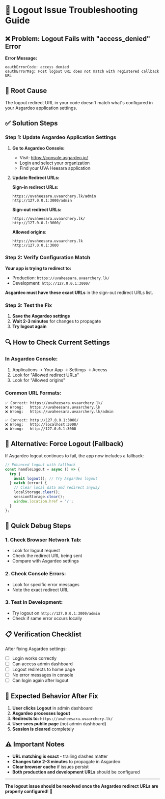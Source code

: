 # 🔧 Logout Issue Troubleshooting Guide

## ❌ **Problem: Logout Fails with "access_denied" Error**

**Error Message:**
```
oauthErrorCode: access_denied
oauthErrorMsg: Post logout URI does not match with registered callback URL
```

## 🎯 **Root Cause**

The logout redirect URL in your code doesn't match what's configured in your Asgardeo application settings.

## ✅ **Solution Steps**

### **Step 1: Update Asgardeo Application Settings**

1. **Go to Asgardeo Console:**
   - Visit: https://console.asgardeo.io/
   - Login and select your organization
   - Find your UVA Heesara application

2. **Update Redirect URLs:**

   **Sign-in redirect URLs:**
   ```
   https://uvaheesara.uvaarchery.lk/admin
   http://127.0.0.1:3000/admin
   ```

   **Sign-out redirect URLs:**
   ```
   https://uvaheesara.uvaarchery.lk/
   http://127.0.0.1:3000/
   ```

   **Allowed origins:**
   ```
   https://uvaheesara.uvaarchery.lk
   http://127.0.0.1:3000
   ```

### **Step 2: Verify Configuration Match**

**Your app is trying to redirect to:**
- Production: `https://uvaheesara.uvaarchery.lk/`
- Development: `http://127.0.0.1:3000/`

**Asgardeo must have these exact URLs** in the sign-out redirect URLs list.

### **Step 3: Test the Fix**

1. **Save the Asgardeo settings**
2. **Wait 2-3 minutes** for changes to propagate
3. **Try logout again**

## 🔍 **How to Check Current Settings**

### **In Asgardeo Console:**
1. Applications → Your App → Settings → Access
2. Look for "Allowed redirect URLs"
3. Look for "Allowed origins"

### **Common URL Formats:**
```
✅ Correct: https://uvaheesara.uvaarchery.lk/
❌ Wrong:   https://uvaheesara.uvaarchery.lk
❌ Wrong:   https://uvaheesara.uvaarchery.lk/admin

✅ Correct: http://127.0.0.1:3000/
❌ Wrong:   http://localhost:3000/
❌ Wrong:   http://127.0.0.1:3000
```

## 🚀 **Alternative: Force Logout (Fallback)**

If Asgardeo logout continues to fail, the app now includes a fallback:

```typescript
// Enhanced logout with fallback
const handleLogout = async () => {
  try {
    await logout(); // Try Asgardeo logout
  } catch (error) {
    // Clear local data and redirect anyway
    localStorage.clear();
    sessionStorage.clear();
    window.location.href = '/';
  }
};
```

## 🔧 **Quick Debug Steps**

### **1. Check Browser Network Tab:**
- Look for logout request
- Check the redirect URL being sent
- Compare with Asgardeo settings

### **2. Check Console Errors:**
- Look for specific error messages
- Note the exact redirect URL

### **3. Test in Development:**
- Try logout on `http://127.0.0.1:3000/admin`
- Check if same error occurs locally

## 📋 **Verification Checklist**

After fixing Asgardeo settings:

- [ ] Login works correctly
- [ ] Can access admin dashboard
- [ ] Logout redirects to home page
- [ ] No error messages in console
- [ ] Can login again after logout

## 🎉 **Expected Behavior After Fix**

1. **User clicks Logout** in admin dashboard
2. **Asgardeo processes logout** 
3. **Redirects to:** `https://uvaheesara.uvaarchery.lk/`
4. **User sees public page** (not admin dashboard)
5. **Session is cleared** completely

## ⚠️ **Important Notes**

- **URL matching is exact** - trailing slashes matter
- **Changes take 2-3 minutes** to propagate in Asgardeo
- **Clear browser cache** if issues persist
- **Both production and development URLs** should be configured

---

**The logout issue should be resolved once the Asgardeo redirect URLs are properly configured!** 🎯
